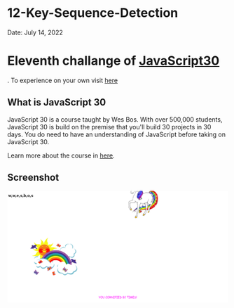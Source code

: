 # 12-Key-Sequence-Detection

Date: July 14, 2022

# Eleventh challange of [JavaScript30](https://javascript30.com/)

. To experience on your own visit [here](https://rohit-saini7.github.io/11-Custom-Video-Player/)

## What is JavaScript 30

JavaScript 30 is a course taught by Wes Bos. With over 500,000 students, JavaScript 30 is build on the premise that you'll build 30 projects in 30 days. You do need to have an understanding of JavaScript before taking on JavaScript 30.

Learn more about the course in [here](https://javascript30.com/).

## Screenshot

![Screenshot](./assets/screenshot.png)
